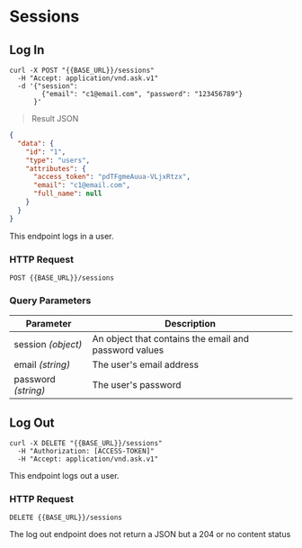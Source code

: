 # Sessions

## Log In

```shell
curl -X POST "{{BASE_URL}}/sessions"
  -H "Accept: application/vnd.ask.v1"
  -d '{"session":
  		{"email": "c1@email.com", "password": "123456789"}
	  }'
```

> Result JSON

```json
{
  "data": {
    "id": "1",
    "type": "users",
    "attributes": {
      "access_token": "pdTFgmeAuua-VLjxRtzx",
      "email": "c1@email.com",
      "full_name": null
    }
  }
}
```

This endpoint logs in a user.

### HTTP Request

`POST {{BASE_URL}}/sessions`

### Query Parameters

Parameter | Description
--------- | -----------
session *(object)* | An object that contains the email and password values
email *(string)* | The user's email address
password *(string)* | The user's password


## Log Out

```shell
curl -X DELETE "{{BASE_URL}}/sessions"
  -H "Authorization: [ACCESS-TOKEN]"
  -H "Accept: application/vnd.ask.v1"
```

This endpoint logs out a user.

### HTTP Request

`DELETE {{BASE_URL}}/sessions`

<aside class="notice">
	The log out endpoint does not return a JSON but a 204 or no content status
</aside>

